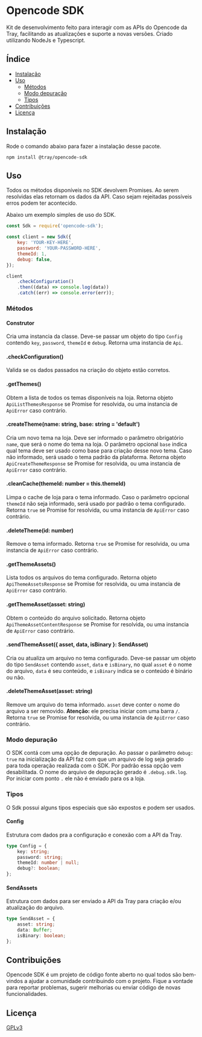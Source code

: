 # Opencode SDK

Kit de desenvolvimento feito para interagir com as APIs do Opencode da Tray, facilitando as atualizações e suporte a novas versões. Criado utilizando NodeJs e Typescript.

## Índice

-   [Instalação](#instalação)
-   [Uso](#uso)
    -   [Métodos](#métodos)
    -   [Modo depuração](#modo-depuração)
    -   [Tipos](#tipos)
-   [Contribuições](#contribuições)
-   [Licença](#licença)

## Instalação

Rode o comando abaixo para fazer a instalação desse pacote.

```shell
npm install @tray/opencode-sdk
```

## Uso

Todos os métodos disponíveis no SDK devolvem Promises. Ao serem resolvidas elas retornam os dados da API. Caso sejam rejeitadas possíveis erros podem ter acontecido.

Abaixo um exemplo simples de uso do SDK.

```js
const Sdk = require('opencode-sdk');

const client = new Sdk({
    key: 'YOUR-KEY-HERE',
    password: 'YOUR-PASSWORD-HERE',
    themeId: 1,
    debug: false,
});

client
    .checkConfiguration()
    .then((data) => console.log(data))
    .catch((err) => console.error(err));
```

### Métodos

#### Construtor

Cria uma instancia da classe. Deve-se passar um objeto do tipo `Config` contendo `key`, `password`, `themeId` e `debug`. Retorna uma instancia de `Api`.

#### .checkConfiguration()

Valida se os dados passados na criação do objeto estão corretos.

#### .getThemes()

Obtem a lista de todos os temas disponíveis na loja. Retorna objeto `ApiListThemesResponse` se Promise for resolvida, ou uma instancia de `ApiError` caso contrário.

#### .createTheme(name: string, base: string = 'default')

Cria um novo tema na loja. Deve ser informado o parâmetro obrigatório `name`, que será o nome do tema na loja. O parâmetro opcional `base` indica qual tema deve ser usado como base para criação desse novo tema. Caso não informado, será usado o tema padrão da plataforma. Retorna objeto `ApiCreateThemeResponse` se Promise for resolvida, ou uma instancia de `ApiError` caso contrário.

#### .cleanCache(themeId: number = this.themeId)

Limpa o cache de loja para o tema informado. Caso o parâmetro opcional `themeId` não seja informado, será usado por padrão o tema configurado. Retorna `true` se Promise for resolvida, ou uma instancia de `ApiError` caso contrário.

#### .deleteTheme(id: number)

Remove o tema informado. Retorna `true` se Promise for resolvida, ou uma instancia de `ApiError` caso contrário.

#### .getThemeAssets()

Lista todos os arquivos do tema configurado. Retorna objeto `ApiThemeAssetsResponse` se Promise for resolvida, ou uma instancia de `ApiError` caso contrário.

#### .getThemeAsset(asset: string)

Obtem o conteúdo do arquivo solicitado. Retorna objeto `ApiThemeAssetContentResponse` se Promise for resolvida, ou uma instancia de `ApiError` caso contrário.

#### .sendThemeAsset({ asset, data, isBinary }: SendAsset)

Cria ou atualiza um arquivo no tema configurado. Deve-se passar um objeto do tipo `SendAsset` contendo `asset`, `data` e `isBinary`, no qual `asset` é o nome do arquivo, `data` é seu conteúdo, e `isBinary` indica se o conteúdo é binário ou não.

#### .deleteThemeAsset(asset: string)

Remove um arquivo do tema informado. `asset` deve conter o nome do arquivo a ser removido. **Atenção:** ele precisa iniciar com uma barra `/`. Retorna `true` se Promise for resolvida, ou uma instancia de `ApiError` caso contrário.

### Modo depuração

O SDK contá com uma opção de depuração. Ao passar o parâmetro `debug: true` na inicialização da API faz com que um arquivo de log seja gerado para toda operação realizada com o SDK. Por padrão essa opção vem desabilitada. O nome do arquivo de depuração gerado é `.debug.sdk.log`. Por iniciar com ponto `.` ele não é enviado para os a loja.

### Tipos

O Sdk possui alguns tipos especiais que são expostos e podem ser usados.

#### Config

Estrutura com dados pra a configuração e conexão com a API da Tray.

```typescript
type Config = {
    key: string;
    password: string;
    themeId: number | null;
    debug?: boolean;
};
```

#### SendAssets

Estrutura com dados para ser enviado a API da Tray para criação e/ou atualização do arquivo.

```typescript
type SendAsset = {
    asset: string;
    data: Buffer;
    isBinary: boolean;
};
```

## Contribuições

Opencode SDK é um projeto de código fonte aberto no qual todos são bem-vindos a ajudar a comunidade contribuindo com o projeto. Fique a vontade para reportar problemas, sugerir melhorias ou enviar código de novas funcionalidades.

## Licença

[GPLv3](license.md)
